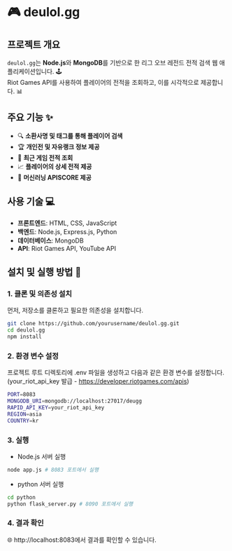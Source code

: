 # 🎮 deulol.gg

## 프로젝트 개요
`deulol.gg`는 **Node.js**와 **MongoDB**를 기반으로 한 리그 오브 레전드 전적 검색 웹 애플리케이션입니다. 🕹️  
Riot Games API를 사용하여 플레이어의 전적을 조회하고, 이를 시각적으로 제공합니다. 📊

## 주요 기능 ✨
- 🔍 **소환사명 및 태그를 통해 플레이어 검색**
- 🏆 **개인전 및 자유랭크 정보 제공**
- 📅 **최근 게임 전적 조회**
- 📈 **플레이어의 상세 전적 제공**
- 🤖 **머신러닝 APISCORE 제공**

## 사용 기술 💻
- **프론트엔드**: HTML, CSS, JavaScript
- **백엔드**: Node.js, Express.js, Python
- **데이터베이스**: MongoDB
- **API**: Riot Games API, YouTube API

## 설치 및 실행 방법 🚀

### 1. 클론 및 의존성 설치
먼저, 저장소를 클론하고 필요한 의존성을 설치합니다.
```sh
git clone https://github.com/yourusername/deulol.gg.git
cd deulol.gg
npm install
```

### 2. 환경 변수 설정
프로젝트 루트 디렉토리에 .env 파일을 생성하고 다음과 같은 환경 변수를 설정합니다. (your_riot_api_key 발급 - https://developer.riotgames.com/apis)

```sh
PORT=8083
MONGODB_URI=mongodb://localhost:27017/deugg
RAPID_API_KEY=your_riot_api_key
REGION=asia
COUNTRY=kr
```

### 3. 실행
- Node.js 서버 실행
```sh
node app.js # 8083 포트에서 실행
```

- python 서버 실행
```sh
cd python
python flask_server.py # 8090 포트에서 실행
```

### 4. 결과 확인
🌐 http://localhost:8083에서 결과를 확인할 수 있습니다.
